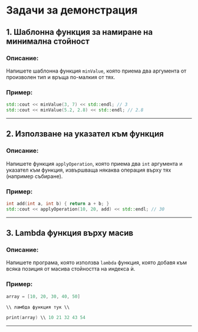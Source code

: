 # Задачи за демонстрация

## 1. **Шаблонна функция за намиране на минимална стойност**

### **Описание:**

Напишете шаблонна функция `minValue`, която приема два аргумента от произволен тип и връща по-малкия от тях.

### **Пример:**

```cpp
std::cout << minValue(3, 7) << std::endl; // 3
std::cout << minValue(5.2, 2.8) << std::endl; // 2.8
```

---

## 2. **Използване на указател към функция**

### **Описание:**

Напишете функция `applyOperation`, която приема два `int` аргумента и указател към функция, извършваща някаква операция върху тях (например събиране).

### **Пример:**

```cpp
int add(int a, int b) { return a + b; }
std::cout << applyOperation(10, 20, add) << std::endl; // 30
```

---

## 3. **Lambda функция върху масив**

### **Описание:**

Напишете програма, която използва `lambda` функция, която добавя към всяка позиция от масива стойността на индекса ѝ.

### **Пример:**

```cpp
array = [10, 20, 30, 40, 50]

\\ ламбда функция тук \\

print(array) \\ 10 21 32 43 54

```

---
